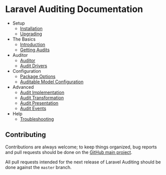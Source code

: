 # Laravel Auditing Documentation

- Setup
    - [Installation](installation.md)
    - [Upgrading](upgrading.md)
- The Basics
    - [Introduction](introduction.md)
    - [Getting Audits](getting-audits.md)
- Auditor
    - [Auditor](auditor.md)
    - [Audit Drivers](audit-drivers.md)
- Configuration
    - [Package Options](general-settings.md)
    - [Auditable Model Configuration](behavior-settings.md)
- Advanced
    - [Audit Implementation](audit-implementation.md)
    - [Audit Transformation](audit-transformation.md)
    - [Audit Presentation](audit-presentation.md)
    - [Audit Events](audit-events.md)
- Help
    - [Troubleshooting](troubleshooting.md)

## Contributing

Contributions are always welcome; to keep things organized, bug reports and pull requests should be done on the [GitHub main project](https://github.com/owen-it/laravel-auditing/issues).

All pull requests intended for the next release of Laravel Auditing should be done against the `master` branch.

